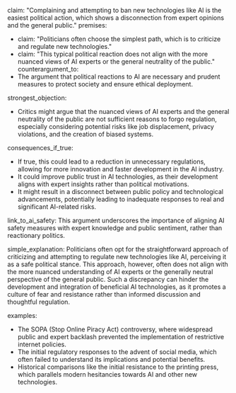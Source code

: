 claim: "Complaining and attempting to ban new technologies like AI is the easiest political action, which shows a disconnection from expert opinions and the general public."
premises:
  - claim: "Politicians often choose the simplest path, which is to criticize and regulate new technologies."
  - claim: "This typical political reaction does not align with the more nuanced views of AI experts or the general neutrality of the public."
counterargument_to:
  - The argument that political reactions to AI are necessary and prudent measures to protect society and ensure ethical deployment.

strongest_objection:
  - Critics might argue that the nuanced views of AI experts and the general neutrality of the public are not sufficient reasons to forgo regulation, especially considering potential risks like job displacement, privacy violations, and the creation of biased systems.

consequences_if_true:
  - If true, this could lead to a reduction in unnecessary regulations, allowing for more innovation and faster development in the AI industry.
  - It could improve public trust in AI technologies, as their development aligns with expert insights rather than political motivations.
  - It might result in a disconnect between public policy and technological advancements, potentially leading to inadequate responses to real and significant AI-related risks.

link_to_ai_safety:
  This argument underscores the importance of aligning AI safety measures with expert knowledge and public sentiment, rather than reactionary politics.

simple_explanation:
  Politicians often opt for the straightforward approach of criticizing and attempting to regulate new technologies like AI, perceiving it as a safe political stance. This approach, however, often does not align with the more nuanced understanding of AI experts or the generally neutral perspective of the general public. Such a discrepancy can hinder the development and integration of beneficial AI technologies, as it promotes a culture of fear and resistance rather than informed discussion and thoughtful regulation.

examples:
  - The SOPA (Stop Online Piracy Act) controversy, where widespread public and expert backlash prevented the implementation of restrictive internet policies.
  - The initial regulatory responses to the advent of social media, which often failed to understand its implications and potential benefits.
  - Historical comparisons like the initial resistance to the printing press, which parallels modern hesitancies towards AI and other new technologies.